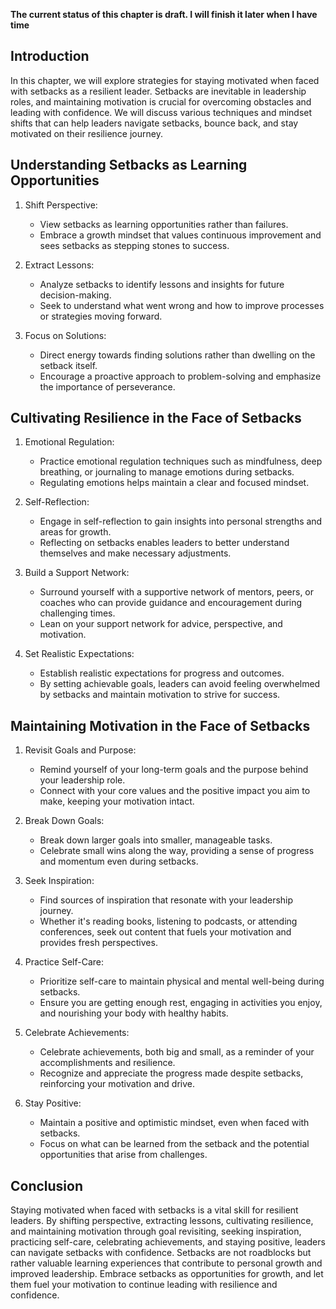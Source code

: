 **The current status of this chapter is draft. I will finish it later when I have time**

Introduction
------------

In this chapter, we will explore strategies for staying motivated when faced with setbacks as a resilient leader. Setbacks are inevitable in leadership roles, and maintaining motivation is crucial for overcoming obstacles and leading with confidence. We will discuss various techniques and mindset shifts that can help leaders navigate setbacks, bounce back, and stay motivated on their resilience journey.

Understanding Setbacks as Learning Opportunities
------------------------------------------------

1. Shift Perspective:

   * View setbacks as learning opportunities rather than failures.
   * Embrace a growth mindset that values continuous improvement and sees setbacks as stepping stones to success.
2. Extract Lessons:

   * Analyze setbacks to identify lessons and insights for future decision-making.
   * Seek to understand what went wrong and how to improve processes or strategies moving forward.
3. Focus on Solutions:

   * Direct energy towards finding solutions rather than dwelling on the setback itself.
   * Encourage a proactive approach to problem-solving and emphasize the importance of perseverance.

Cultivating Resilience in the Face of Setbacks
----------------------------------------------

1. Emotional Regulation:

   * Practice emotional regulation techniques such as mindfulness, deep breathing, or journaling to manage emotions during setbacks.
   * Regulating emotions helps maintain a clear and focused mindset.
2. Self-Reflection:

   * Engage in self-reflection to gain insights into personal strengths and areas for growth.
   * Reflecting on setbacks enables leaders to better understand themselves and make necessary adjustments.
3. Build a Support Network:

   * Surround yourself with a supportive network of mentors, peers, or coaches who can provide guidance and encouragement during challenging times.
   * Lean on your support network for advice, perspective, and motivation.
4. Set Realistic Expectations:

   * Establish realistic expectations for progress and outcomes.
   * By setting achievable goals, leaders can avoid feeling overwhelmed by setbacks and maintain motivation to strive for success.

Maintaining Motivation in the Face of Setbacks
----------------------------------------------

1. Revisit Goals and Purpose:

   * Remind yourself of your long-term goals and the purpose behind your leadership role.
   * Connect with your core values and the positive impact you aim to make, keeping your motivation intact.
2. Break Down Goals:

   * Break down larger goals into smaller, manageable tasks.
   * Celebrate small wins along the way, providing a sense of progress and momentum even during setbacks.
3. Seek Inspiration:

   * Find sources of inspiration that resonate with your leadership journey.
   * Whether it's reading books, listening to podcasts, or attending conferences, seek out content that fuels your motivation and provides fresh perspectives.
4. Practice Self-Care:

   * Prioritize self-care to maintain physical and mental well-being during setbacks.
   * Ensure you are getting enough rest, engaging in activities you enjoy, and nourishing your body with healthy habits.
5. Celebrate Achievements:

   * Celebrate achievements, both big and small, as a reminder of your accomplishments and resilience.
   * Recognize and appreciate the progress made despite setbacks, reinforcing your motivation and drive.
6. Stay Positive:

   * Maintain a positive and optimistic mindset, even when faced with setbacks.
   * Focus on what can be learned from the setback and the potential opportunities that arise from challenges.

Conclusion
----------

Staying motivated when faced with setbacks is a vital skill for resilient leaders. By shifting perspective, extracting lessons, cultivating resilience, and maintaining motivation through goal revisiting, seeking inspiration, practicing self-care, celebrating achievements, and staying positive, leaders can navigate setbacks with confidence. Setbacks are not roadblocks but rather valuable learning experiences that contribute to personal growth and improved leadership. Embrace setbacks as opportunities for growth, and let them fuel your motivation to continue leading with resilience and confidence.
